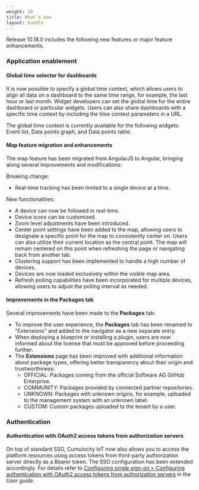 ```yaml
---
weight: 10
title: What´s new
layout: bundle
---
```


Release 10.18.0 includes the following new features or major feature enhancements.

### Application enablement
#### Global time selector for dashboards

It is now possible to specify a global time context, which allows users to align all data on a dashboard to the same time range, for example, the last hour or last month. Widget developers can set the global time for the entire dashboard or particular widgets. Users can also share dashboards with a specific time context by including the time context parameters in a URL.

The global time context is currently available for the following widgets: Event list, Data points graph, and Data points table.

#### Map feature migration and enhancements

The map feature has been migrated from AngularJS to Angular, bringing along several improvements and modifications:

Breaking change:
* Real-time tracking has been limited to a single device at a time.
  
New functionalities:

* A device can now be followed in real-time.
* Device icons can be customized.
* Zoom level adjustments have been introduced.
* Center point settings have been added to the map, allowing users to designate a specific point for the map to consistently center on. Users can also utilize their current location as the central point. The map will remain centered on this point when refreshing the page or navigating back from another tab.
* Clustering support has been implemented to handle a high number of devices.
* Devices are now loaded exclusively within the visible map area.
* Refresh polling capabilities have been incorporated for multiple devices, allowing users to adjust the polling interval as needed.

#### Improvements in the Packages tab

Several improvements have been made to the **Packages** tab:
* To improve the user experience, the **Packages** tab has been renamed to "Extensions" and added to the navigator as a new separate entry.
* When deploying a blueprint or installing a plugin, users are now informed about the license that must be approved before proceeding further.
* The **Extensions** page has been improved with additional information about package types, offering better transparency about their origin and trustworthiness:
  * OFFICIAL: Packages coming from the official Software AG GitHub Enterprise.
  * COMMUNITY: Packages provided by connected partner repositories.
  * UNKNOWN: Packages with unknown origins, for example, uploaded to the management system with an unknown label.
  * CUSTOM: Custom packages uploaded to the tenant by a user.



### Authentication

#### Authentication with OAuth2 access tokens from authorization servers

On top of standard SSO, Cumulocity IoT now also allows you to access the platform resources using access tokens from third-party authorization server directly as a Bearer token. The SSO configuration has been extended accordingly. For details refer to [Configuring single sign-on > Configuring authentication with OAuth2 access tokens from authorization servers](https://cumulocity.com/guides/10.18.0/users-guide/administration/#configuring-authentication-with-oauth2-access-tokens-from-authorization-servers) in the *User guide*.